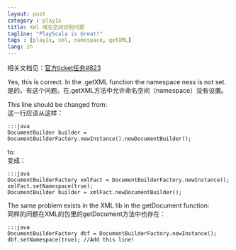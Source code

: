 ```yaml
---
layout: post
category : play1x
title: Xml 域名空间识别问题
tagline: "PlayScala is Great!"
tags : [play1x, xml, namespace, getXML]
lang: zh
---
```


相关文档见：[官方ticket任务#823](https///play.lighthouseapp.com/projects/57987/tickets/823-xpath-namespaces-with-httpresponsegetxml )

Yes, this is correct. In the .getXML function the namespace ness is not set.  
是的，有这个问题。在.getXML方法中允许命名空间（namespace）没有设置。

This line should be changed from:  
这一行应该从这样：

	:::java
	DocumentBuilder builder = DocumentBuilderFactory.newInstance().newDocumentBuilder();


to:  
变成：

	:::java
	DocumentBuilderFactory xmlFact = DocumentBuilderFactory.newInstance();
	xmlFact.setNamespace(true);
	DocumentBuilder builder = xmlFact.newDocumentBuilder();


The same problem exists in the XML lib in the getDocument function:  
同样的问题在XML的包里的getDocument方法中也存在：

	:::java
	DocumentBuilderFactory dbf = DocumentBuilderFactory.newInstance();
	dbf.setNamespace(true); //Add this line!

